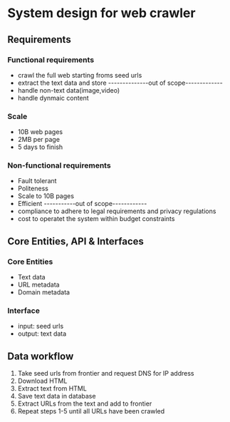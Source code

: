 # System design for web crawler

## Requirements
### Functional requirements
- crawl the full web starting froms seed urls
- extract the text data and store
--------------out of scope-------------  
- handle non-text data(image,video)
- handle dynmaic content

### Scale
- 10B web pages
- 2MB per page
- 5 days to finish

### Non-functional requirements
- Fault tolerant
- Politeness
- Scale to 10B pages
- Efficient
-----------out of scope------------
- compliance to adhere to legal requirements and privacy regulations
- cost to operatet the system within budget constraints

## Core Entities, API & Interfaces
### Core Entities
- Text data
- URL metadata
- Domain metadata
### Interface
- input: seed urls
- output: text data

## Data workflow
1. Take seed urls from frontier and request DNS for IP address
2. Download HTML
3. Extract text from HTML
4. Save text data in database
5. Extract URLs from the text and add to frontier
6. Repeat steps 1-5 until all URLs have been crawled
